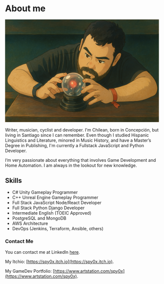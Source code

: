 # About me

[![Profile Photo](profile.png "Profile Photo")](profile.png "Profile Photo")

Writer, musician, cyclist and developer. I'm Chilean, born in Concepción, but living in Santiago since I can remember. Even though I studied Hispanic Linguistics and Literature, minored in Music History, and have a Master’s Degree in Publishing, I'm currently a Fullstack JavaScript and Python Developer.

I’m very passionate about everything that involves Game Development and Home Automation. I am always in the lookout for new knowledge.

## Skills
- C# Unity Gameplay Programmer
- C++ Unreal Engine Gameplay Programmer
- Full Stack JavaScript Node/React Developer
- Full Stack Python Django Developer
- Intermediate English (TOEIC Approved)
- PostgreSQL and MongoDB
- AWS Architecture
- DevOps (Jenkins, Terraform, Ansible, others) 

### Contact Me
You can contact me at LinkedIn [here](https://www.linkedin.com/in/francisco-v-diaz).

My Itchio: [https://spy0x.itch.io](https://spy0x.itch.io).

My GameDev Portfolio: [https://www.artstation.com/spy0x](https://www.artstation.com/spy0x).

